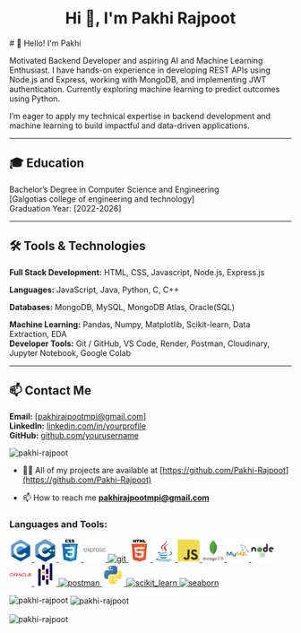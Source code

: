 <h1 align="center">Hi 👋, I'm Pakhi Rajpoot</h1>
# 👋 Hello! I'm Pakhi

Motivated Backend Developer and aspiring AI and Machine Learning Enthusiast. I have hands-on experience in developing REST APIs using Node.js and Express, working with MongoDB, and implementing JWT authentication. Currently exploring machine learning to predict outcomes using Python.

I’m eager to apply my technical expertise in backend development and machine learning to build impactful and data-driven applications.

---

## 🎓 Education

Bachelor’s Degree in Computer Science and Engineering  
[Galgotias college of engineering and technology]  
Graduation Year: [2022-2026]

---

## 🛠️ Tools & Technologies

**Full Stack Development:** HTML, CSS, Javascript, Node.js, Express.js

**Languages:** JavaScript, Java, Python, C, C++ 

**Databases:** MongoDB, MySQL, MongoDB Atlas, Oracle(SQL)  

**Machine Learning:** Pandas, Numpy, Matplotlib, Scikit-learn, Data Extraction, EDA  
**Developer Tools:** Git / GitHub, VS Code, Render, Postman, Cloudinary, Jupyter Notebook, Google Colab

---

## 📫 Contact Me

**Email:** [pakhirajpootmpi@gmail.com]  
**LinkedIn:** [linkedin.com/in/yourprofile](https://www.linkedin.com/in/pakhi-rajpoot-4161a6356/)  
**GitHub:** [github.com/yourusername](https://github.com/Pakhi-Rajpoot)

<p align="left"> <img src="https://komarev.com/ghpvc/?username=pakhi-rajpoot&label=Profile%20views&color=0e75b6&style=flat" alt="pakhi-rajpoot" /> </p>

- 👨‍💻 All of my projects are available at [https://github.com/Pakhi-Rajpoot](https://github.com/Pakhi-Rajpoot)

- 📫 How to reach me **pakhirajpootmpi@gmail.com**

<h3 align="left">Languages and Tools:</h3>
<p align="left"> <a href="https://www.cprogramming.com/" target="_blank" rel="noreferrer"> <img src="https://raw.githubusercontent.com/devicons/devicon/master/icons/c/c-original.svg" alt="c" width="40" height="40"/> </a> <a href="https://www.w3schools.com/cpp/" target="_blank" rel="noreferrer"> <img src="https://raw.githubusercontent.com/devicons/devicon/master/icons/cplusplus/cplusplus-original.svg" alt="cplusplus" width="40" height="40"/> </a> <a href="https://www.w3schools.com/css/" target="_blank" rel="noreferrer"> <img src="https://raw.githubusercontent.com/devicons/devicon/master/icons/css3/css3-original-wordmark.svg" alt="css3" width="40" height="40"/> </a> <a href="https://expressjs.com" target="_blank" rel="noreferrer"> <img src="https://raw.githubusercontent.com/devicons/devicon/master/icons/express/express-original-wordmark.svg" alt="express" width="40" height="40"/> </a> <a href="https://git-scm.com/" target="_blank" rel="noreferrer"> <img src="https://www.vectorlogo.zone/logos/git-scm/git-scm-icon.svg" alt="git" width="40" height="40"/> </a> <a href="https://www.w3.org/html/" target="_blank" rel="noreferrer"> <img src="https://raw.githubusercontent.com/devicons/devicon/master/icons/html5/html5-original-wordmark.svg" alt="html5" width="40" height="40"/> </a> <a href="https://www.java.com" target="_blank" rel="noreferrer"> <img src="https://raw.githubusercontent.com/devicons/devicon/master/icons/java/java-original.svg" alt="java" width="40" height="40"/> </a> <a href="https://developer.mozilla.org/en-US/docs/Web/JavaScript" target="_blank" rel="noreferrer"> <img src="https://raw.githubusercontent.com/devicons/devicon/master/icons/javascript/javascript-original.svg" alt="javascript" width="40" height="40"/> </a> <a href="https://www.mongodb.com/" target="_blank" rel="noreferrer"> <img src="https://raw.githubusercontent.com/devicons/devicon/master/icons/mongodb/mongodb-original-wordmark.svg" alt="mongodb" width="40" height="40"/> </a> <a href="https://www.mysql.com/" target="_blank" rel="noreferrer"> <img src="https://raw.githubusercontent.com/devicons/devicon/master/icons/mysql/mysql-original-wordmark.svg" alt="mysql" width="40" height="40"/> </a> <a href="https://nodejs.org" target="_blank" rel="noreferrer"> <img src="https://raw.githubusercontent.com/devicons/devicon/master/icons/nodejs/nodejs-original-wordmark.svg" alt="nodejs" width="40" height="40"/> </a> <a href="https://www.oracle.com/" target="_blank" rel="noreferrer"> <img src="https://raw.githubusercontent.com/devicons/devicon/master/icons/oracle/oracle-original.svg" alt="oracle" width="40" height="40"/> </a> <a href="https://pandas.pydata.org/" target="_blank" rel="noreferrer"> <img src="https://raw.githubusercontent.com/devicons/devicon/2ae2a900d2f041da66e950e4d48052658d850630/icons/pandas/pandas-original.svg" alt="pandas" width="40" height="40"/> </a> <a href="https://postman.com" target="_blank" rel="noreferrer"> <img src="https://www.vectorlogo.zone/logos/getpostman/getpostman-icon.svg" alt="postman" width="40" height="40"/> </a> <a href="https://www.python.org" target="_blank" rel="noreferrer"> <img src="https://raw.githubusercontent.com/devicons/devicon/master/icons/python/python-original.svg" alt="python" width="40" height="40"/> </a> <a href="https://scikit-learn.org/" target="_blank" rel="noreferrer"> <img src="https://upload.wikimedia.org/wikipedia/commons/0/05/Scikit_learn_logo_small.svg" alt="scikit_learn" width="40" height="40"/> </a> <a href="https://seaborn.pydata.org/" target="_blank" rel="noreferrer"> <img src="https://seaborn.pydata.org/_images/logo-mark-lightbg.svg" alt="seaborn" width="40" height="40"/> </a> </p>

<p><img align="left" src="https://github-readme-stats.vercel.app/api/top-langs?username=pakhi-rajpoot&show_icons=true&locale=en&layout=compact" alt="pakhi-rajpoot" /></p>

<p>&nbsp;<img align="center" src="https://github-readme-stats.vercel.app/api?username=pakhi-rajpoot&show_icons=true&locale=en" alt="pakhi-rajpoot" /></p>

<p><img align="center" src="https://github-readme-streak-stats.herokuapp.com/?user=pakhi-rajpoot&" alt="pakhi-rajpoot" /></p>
